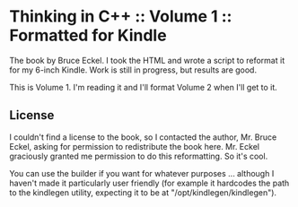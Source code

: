 # Thinking in C++ :: Volume 1 :: Formatted for Kindle

The book by Bruce Eckel. I took the HTML and wrote a script to
reformat it for my 6-inch Kindle. Work is still in progress, but
results are good.

This is Volume 1. I'm reading it and I'll format Volume 2 when I'll
get to it.

## License

I couldn't find a license to the book, so I contacted the author,
Mr. Bruce Eckel, asking for permission to redistribute the book
here. Mr. Eckel graciously granted me permission to do this
reformatting. So it's cool.

You can use the builder if you want for whatever purposes ... although
I haven't made it particularly user friendly (for example it hardcodes
the path to the kindlegen utility, expecting it to be at
"/opt/kindlegen/kindlegen").

